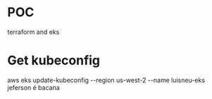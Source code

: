 # POC
terraform and eks

# Get kubeconfig
aws eks update-kubeconfig --region us-west-2 --name luisneu-eks
jeferson é bacana

